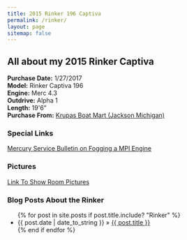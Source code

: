 ```yaml
---
title: 2015 Rinker 196 Captiva  
permalink: /rinker/  
layout: page  
sitemap: false  
---
```



## All about my 2015 Rinker Captiva ##

**Purchase Date:** 1/27/2017  
**Model:** Rinker Captiva 196  
**Engine:** Merc 4.3  
**Outdrive:** Alpha 1  
**Length:** 19'6"  
**Purchase From:** [Krupas Boat Mart (Jackson Michigan)](http://www.krupas.com/)

### Special Links ###
[Mercury Service Bulletin on Fogging a MPI Engine](http://www.marinemechanic.com/merc/distributors/mercurymarine/sterndrive/foggingefi.pdf)

### Pictures ###
[Link To Show Room Pictures](<https://huettemanj.github.io/rinkerpictures>)  

### Blog Posts About the Rinker ###
<ul class="posts">
  {% for post in site.posts
       if post.title.include? "Rinker"
  %}
         <li><span>{{ post.date | date_to_string }}</span> &raquo; <a href="{{ BASE_PATH }}{{ post.url }}">{{ post.title }}</a></li>
  {%   end if
     endfor 
  %}
</ul>
